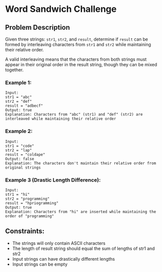 # Word Sandwich Challenge

## Problem Description
Given three strings: `str1`, `str2`, and `result`, determine if `result` can be formed by interleaving characters from `str1` and `str2` while maintaining their relative order.

A valid interleaving means that the characters from both strings must appear in their original order in the result string, though they can be mixed together.

### Example 1:
```
Input:  
str1 = "abc"
str2 = "def"
result = "adbecf"
Output: true
Explanation: Characters from "abc" (str1) and "def" (str2) are interleaved while maintaining their relative order
```

### Example 2:
```
Input:
str1 = "code"
str2 = "lap"
result = "coldape"
Output: false
Explanation: The characters don't maintain their relative order from original strings
```

### Example 3 (Drastic Length Difference):
```
Input:
str1 = "hi"
str2 = "programming"
result = "hpriogramming"
Output: true
Explanation: Characters from "hi" are inserted while maintaining the order of "programming"
```

## Constraints:
- The strings will only contain ASCII characters
- The length of result string should equal the sum of lengths of str1 and str2
- Input strings can have drastically different lengths
- Input strings can be empty
